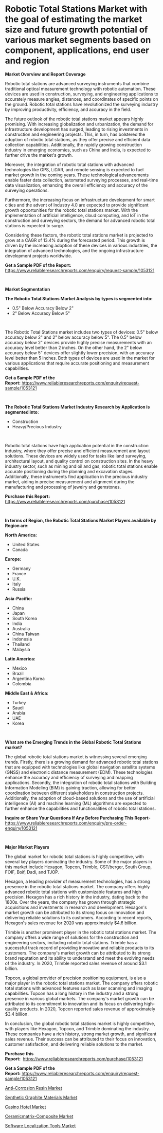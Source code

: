 <p><h1>Robotic Total Stations Market with the goal of estimating the market size and future growth potential of various market segments based on component, applications, end user and region</h1></p><p><strong>Market Overview and Report Coverage</strong></p>
<p><p>Robotic total stations are advanced surveying instruments that combine traditional optical measurement technology with robotic automation. These devices are used in construction, surveying, and engineering applications to accurately measure angles, distances, and coordinates of specific points on the ground. Robotic total stations have revolutionized the surveying industry by improving productivity, efficiency, and accuracy in the field.</p><p>The future outlook of the robotic total stations market appears highly promising. With increasing globalization and urbanization, the demand for infrastructure development has surged, leading to rising investments in construction and engineering projects. This, in turn, has bolstered the adoption of robotic total stations, as they offer precise and efficient data collection capabilities. Additionally, the rapidly growing construction industry in emerging economies, such as China and India, is expected to further drive the market's growth.</p><p>Moreover, the integration of robotic total stations with advanced technologies like GPS, LiDAR, and remote sensing is expected to fuel market growth in the coming years. These technological advancements enable faster data collection, automated surveying processes, and real-time data visualization, enhancing the overall efficiency and accuracy of the surveying operations.</p><p>Furthermore, the increasing focus on infrastructure development for smart cities and the advent of Industry 4.0 are expected to provide significant growth opportunities for the robotic total stations market. With the implementation of artificial intelligence, cloud computing, and IoT in the construction and surveying sectors, the demand for advanced robotic total stations is expected to surge.</p><p>Considering these factors, the robotic total stations market is projected to grow at a CAGR of 13.4% during the forecasted period. This growth is driven by the increasing adoption of these devices in various industries, the integration of advanced technologies, and the ongoing infrastructure development projects worldwide.</p></p>
<p><strong>Get a Sample PDF of the Report:</strong> <a href="https://www.reliableresearchreports.com/enquiry/request-sample/1053121">https://www.reliableresearchreports.com/enquiry/request-sample/1053121</a></p>
<p>&nbsp;</p>
<p><strong>Market Segmentation</strong></p>
<p><strong>The Robotic Total Stations Market Analysis by types is segmented into:</strong></p>
<p><ul><li>0.5" Below Accuracy Below 2"</li><li>2" Below Accuracy Below 5"</li></ul></p>
<p>&nbsp;</p>
<p><p>The Robotic Total Stations market includes two types of devices: 0.5" below accuracy below 2" and 2" below accuracy below 5". The 0.5" below accuracy below 2" devices provide highly precise measurements with an accuracy level better than 2 inches. On the other hand, the 2" below accuracy below 5" devices offer slightly lower precision, with an accuracy level better than 5 inches. Both types of devices are used in the market for various applications that require accurate positioning and measurement capabilities.</p></p>
<p><strong>Get a Sample PDF of the Report:</strong>&nbsp;<a href="https://www.reliableresearchreports.com/enquiry/request-sample/1053121">https://www.reliableresearchreports.com/enquiry/request-sample/1053121</a></p>
<p>&nbsp;</p>
<p><strong>The Robotic Total Stations Market Industry Research by Application is segmented into:</strong></p>
<p><ul><li>Construction</li><li>Heavy/Precious Industry</li></ul></p>
<p>&nbsp;</p>
<p><p>Robotic total stations have high application potential in the construction industry, where they offer precise and efficient measurement and layout solutions. These devices are widely used for tasks like land surveying, architectural layout, and quality control on construction sites. In the heavy industry sector, such as mining and oil and gas, robotic total stations enable accurate positioning during the planning and excavation stages. Additionally, these instruments find application in the precious industry market, aiding in precise measurement and alignment during the manufacturing and processing of jewelry and gemstones.</p></p>
<p><strong>Purchase this Report:</strong>&nbsp; <a href="https://www.reliableresearchreports.com/purchase/1053121">https://www.reliableresearchreports.com/purchase/1053121</a></p>
<p>&nbsp;</p>
<p><strong>In terms of Region, the Robotic Total Stations Market Players available by Region are:</strong></p>
<p>
    <p> <strong> North America: </strong>
        <ul>
            <li>United States</li>
            <li>Canada</li>
        </ul>
        </p> 
    <p> <strong> Europe: </strong>
        <ul>
            <li>Germany</li>
            <li>France</li>
            <li>U.K.</li>
            <li>Italy</li>
            <li>Russia</li>
        </ul>
        </p> 
    <p> <strong> Asia-Pacific: </strong>
        <ul>
            <li>China</li>
            <li>Japan</li>
            <li>South Korea</li>
            <li>India</li>
            <li>Australia</li>
            <li>China Taiwan</li>
            <li>Indonesia</li>
            <li>Thailand</li>
            <li>Malaysia</li>
        </ul>
        </p> 
    <p> <strong> Latin America: </strong>
        <ul>
            <li>Mexico</li>
            <li>Brazil</li>
            <li>Argentina Korea</li>
            <li>Colombia</li>
        </ul>
        </p> 
    <p> <strong> Middle East & Africa: </strong>
        <ul>
            <li>Turkey</li>
            <li>Saudi</li>
            <li>Arabia</li>
            <li>UAE</li>
            <li>Korea</li>
        </ul>
    </p>
    </p>
<p>&nbsp;</p>
<p><strong>What are the Emerging Trends in the Global Robotic Total Stations market?</strong></p>
<p><p>The global robotic total stations market is witnessing several emerging trends. Firstly, there is a growing demand for advanced robotic total stations that are equipped with technologies like global navigation satellite systems (GNSS) and electronic distance measurement (EDM). These technologies enhance the accuracy and efficiency of surveying and mapping applications. Secondly, the integration of robotic total stations with Building Information Modeling (BIM) is gaining traction, allowing for better coordination between different stakeholders in construction projects. Additionally, the adoption of cloud-based solutions and the use of artificial intelligence (AI) and machine learning (ML) algorithms are expected to further enhance the capabilities and functionalities of robotic total stations.</p></p>
<p><strong>Inquire or Share Your Questions If Any Before Purchasing This Report</strong>- <a href="https://www.reliableresearchreports.com/enquiry/pre-order-enquiry/1053121">https://www.reliableresearchreports.com/enquiry/pre-order-enquiry/1053121</a></p>
<p>&nbsp;</p>
<p><strong>Major Market Players</strong></p>
<p><p>The global market for robotic total stations is highly competitive, with several key players dominating the industry. Some of the major players in this market include Hexagon, Topcon, Trimble, CST/berger, South Group, FOIF, Boif, Dadi, and TJOP.</p><p>Hexagon, a leading provider of measurement technologies, has a strong presence in the robotic total stations market. The company offers highly advanced robotic total stations with customizable features and high precision. Hexagon has a rich history in the industry, dating back to the 1800s. Over the years, the company has grown through strategic acquisitions and investments in research and development. Hexagon's market growth can be attributed to its strong focus on innovation and delivering reliable solutions to its customers. According to recent reports, Hexagon's sales revenue for 2020 was approximately $4.6 billion.</p><p>Trimble is another prominent player in the robotic total stations market. The company offers a wide range of solutions for the construction and engineering sectors, including robotic total stations. Trimble has a successful track record of providing innovative and reliable products to its customers. The company's market growth can be attributed to its strong brand reputation and its ability to understand and meet the evolving needs of the industry. In 2020, Trimble reported sales revenue of around $3.1 billion.</p><p>Topcon, a global provider of precision positioning equipment, is also a major player in the robotic total stations market. The company offers robotic total stations with advanced features such as laser scanning and imaging capabilities. Topcon has a long history in the industry and a strong presence in various global markets. The company's market growth can be attributed to its commitment to innovation and its focus on delivering high-quality products. In 2020, Topcon reported sales revenue of approximately $3.4 billion.</p><p>In conclusion, the global robotic total stations market is highly competitive, with players like Hexagon, Topcon, and Trimble dominating the industry. These companies have a rich history, strong market growth, and significant sales revenue. Their success can be attributed to their focus on innovation, customer satisfaction, and delivering reliable solutions to the market.</p></p>
<p><strong>Purchase this Report:</strong>&nbsp;&nbsp;<a href="https://www.reliableresearchreports.com/purchase/1053121">https://www.reliableresearchreports.com/purchase/1053121</a></p>
<p></p>
<p><strong>Get a Sample PDF of the Report:</strong>&nbsp;<a href="https://www.reliableresearchreports.com/enquiry/request-sample/1053121">https://www.reliableresearchreports.com/enquiry/request-sample/1053121</a></p>
<p><p><a href="https://www.linkedin.com/pulse/anti-corrosion-resin-market-size-growth-forecast-from-fxuie/">Anti-Corrosion Resin Market</a></p><p><a href="https://www.linkedin.com/pulse/synthetic-graphite-materials-market-size-growth-forecast-from-y33he/">Synthetic Graphite Materials Market</a></p><p><a href="https://medium.com/@tiannathiel2023/casino-hotel-market-report-reveals-the-latest-trends-and-growth-opportunities-of-this-market-c19235a7e787">Casino Hotel Market</a></p><p><a href="https://www.linkedin.com/pulse/ceramicmatrix-composite-market-share-amp-new-trends-analysis-4n9xe/">Ceramicmatrix-Composite Market</a></p><p><a href="https://medium.com/@candaceking17/software-localization-tools-market-analysis-its-cagr-market-segmentation-and-global-industry-a45385edb22c">Software Localization Tools Market</a></p></p>
